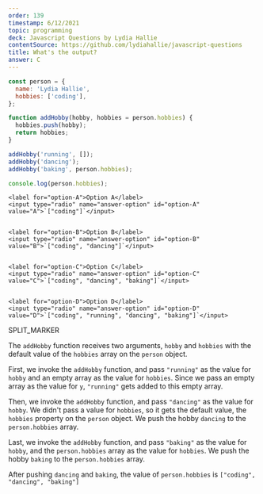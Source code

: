 ```yaml
---
order: 139
timestamp: 6/12/2021
topic: programming
deck: Javascript Questions by Lydia Hallie
contentSource: https://github.com/lydiahallie/javascript-questions
title: What's the output?
answer: C
---
```


  

```javascript
const person = {
  name: 'Lydia Hallie',
  hobbies: ['coding'],
};

function addHobby(hobby, hobbies = person.hobbies) {
  hobbies.push(hobby);
  return hobbies;
}

addHobby('running', []);
addHobby('dancing');
addHobby('baking', person.hobbies);

console.log(person.hobbies);
```


    <label for="option-A">Option A</label>
    <input type="radio" name="answer-option" id="option-A" value="A">`["coding"]`</input>
    

    <label for="option-B">Option B</label>
    <input type="radio" name="answer-option" id="option-B" value="B">`["coding", "dancing"]`</input>
    

    <label for="option-C">Option C</label>
    <input type="radio" name="answer-option" id="option-C" value="C">`["coding", "dancing", "baking"]`</input>
    

    <label for="option-D">Option D</label>
    <input type="radio" name="answer-option" id="option-D" value="D">`["coding", "running", "dancing", "baking"]`</input>
    




SPLIT_MARKER

The `addHobby` function receives two arguments, `hobby` and `hobbies` with the default value of the `hobbies` array on the `person` object.

First, we invoke the `addHobby` function, and pass `"running"` as the value for `hobby` and an empty array as the value for `hobbies`. Since we pass an empty array as the value for `y`, `"running"` gets added to this empty array.

Then, we invoke the `addHobby` function, and pass `"dancing"` as the value for `hobby`. We didn't pass a value for `hobbies`, so it gets the default value, the `hobbies` property on the `person` object. We push the hobby `dancing` to the `person.hobbies` array.

Last, we invoke the `addHobby` function, and pass `"baking"` as the value for `hobby`, and the `person.hobbies` array as the value for `hobbies`. We push the hobby `baking` to the `person.hobbies` array.

After pushing `dancing` and `baking`, the value of `person.hobbies` is `["coding", "dancing", "baking"]`



